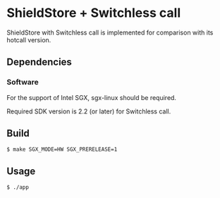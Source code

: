 # ShieldStore + Switchless call

ShieldStore with Switchless call is implemented for comparison with its hotcall version.

## Dependencies

### Software

For the support of Intel SGX, sgx-linux should be required.

Required SDK version is 2.2 (or later) for Switchless call. 

## Build

	$ make SGX_MODE=HW SGX_PRERELEASE=1 

## Usage
	$ ./app	

